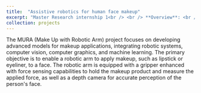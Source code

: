 ```yaml
---
title:  "Assistive robotics for human face makeup"
excerpt: "Master Research internship 1<br /> <br /> **Overview**: <br /> <br/><img src='/images/ MURA robot.jpg'/>"
collection: projects
---
```


The MURA (Make Up with Robotic Arm) project focuses on developing advanced models for makeup applications, integrating robotic systems, computer vision, computer graphics, and machine learning. The primary objective is to enable a robotic arm to apply makeup, such as lipstick or eyeliner, to a face. The robotic arm is equipped with a gripper enhanced with force sensing capabilities to hold the makeup product and measure the applied force, as well as a depth camera for accurate perception of the person's face. 
